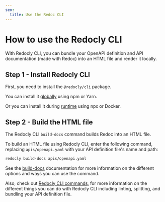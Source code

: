 ```yaml
---
seo:
  title: Use the Redoc CLI
---
```


# How to use the Redocly CLI

With Redocly CLI, you can bundle your OpenAPI definition and API documentation
(made with Redoc) into an HTML file and render it locally.

## Step 1 - Install Redocly CLI

First, you need to install the `@redocly/cli` package.

You can install it [globally](../../cli/installation#install-globally) using npm or Yarn.

Or you can install it during [runtime](../../cli/installation#use-npx-at-runtime) using npx or Docker.

## Step 2 - Build the HTML file

The Redocly CLI `build-docs` command builds Redoc into an HTML file.

To build an HTML file using Redocly CLI, enter the following command,
replacing `apis/openapi.yaml` with your API definition file's name and path:

```bash
redocly build-docs apis/openapi.yaml
```

See the [build-docs](../../cli/commands/build-docs) documentation for more information
on the different options and ways you can use the command.

Also, check out [Redocly CLI commands](../../cli/commands), for more
information on the different things you can do with Redocly CLI including
linting, splitting, and bundling your API definition file.
